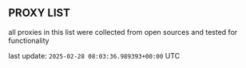 ## PROXY LIST

all proxies in this list were collected from open sources and tested for functionality

last update: `2025-02-28 08:03:36.989393+00:00` UTC